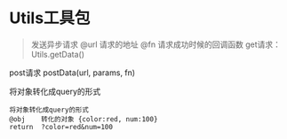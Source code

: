 # Utils工具包
>发送异步请求
@url 	请求的地址
@fn 	请求成功时候的回调函数
get请求：Utils.getData()


post请求
postData(url, params, fn) 


将对象转化成query的形式
```
将对象转化成query的形式
@obj 	转化的对象 {color:red, num:100}
return 	?color=red&num=100
```